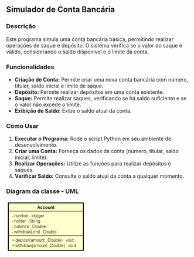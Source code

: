 ## Simulador de Conta Bancária

### Descrição
Este programa simula uma conta bancária básica, permitindo realizar operações de saque e depósito. O sistema verifica se o valor do saque é válido, considerando o saldo disponível e o limite da conta.

### Funcionalidades
* **Criação de Conta:** Permite criar uma nova conta bancária com número, titular, saldo inicial e limite de saque.
* **Depósito:** Permite realizar depósitos em uma conta existente.
* **Saque:** Permite realizar saques, verificando se há saldo suficiente e se o valor não excede o limite.
* **Exibição de Saldo:** Exibe o saldo atual da conta.

### Como Usar
1. **Executar o Programa:** Rode o script Python em seu ambiente de desenvolvimento.
2. **Criar uma Conta:** Forneça os dados da conta (número, titular, saldo inicial, limite).
3. **Realizar Operações:** Utilize as funções para realizar depósitos e saques.
4. **Verificar Saldo:** Consulte o saldo atual da conta a qualquer momento.

### Diagram da classe - UML
![img.png](img.png)